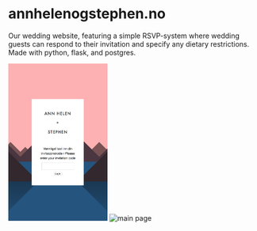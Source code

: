 # annhelenogstephen.no

Our wedding website, featuring a simple RSVP-system where wedding guests can respond to their invitation and specify any dietary restrictions. Made with python, flask, and postgres.

<img src="https://raw.githubusercontent.com/stephenramthun/annhelenogstephen.no/master/screen1.png" alt="login page" width="200" height="auto"> <img src="https://raw.githubusercontent.com/stephenramthun/annhelenogstephen.no/master/screen2.gif" alt="main page" width="200" height="auto">
